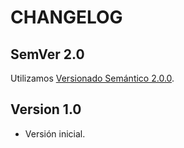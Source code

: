 # CHANGELOG

## SemVer 2.0

Utilizamos [Versionado Semántico 2.0.0](SEMVER.md).

## Version 1.0

- Versión inicial.
